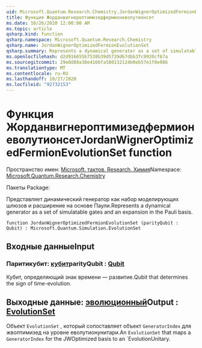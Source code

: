 ```yaml
---
uid: Microsoft.Quantum.Research.Chemistry.JordanWignerOptimizedFermionEvolutionSet
title: Функция Жорданвигнероптимизедфермионеволутионсет
ms.date: 10/26/2020 12:00:00 AM
ms.topic: article
qsharp.kind: function
qsharp.namespace: Microsoft.Quantum.Research.Chemistry
qsharp.name: JordanWignerOptimizedFermionEvolutionSet
qsharp.summary: Represents a dynamical generator as a set of simulatable gates and an expansion in the Pauli basis.
ms.openlocfilehash: d2d916655b7538b39d5739d67dbb3fc9920cf67a
ms.sourcegitcommit: 29e0d88a30e4166fa580132124b0eb57e1f0e986
ms.translationtype: MT
ms.contentlocale: ru-RU
ms.lasthandoff: 10/27/2020
ms.locfileid: "92732153"
---
```

# <a name="jordanwigneroptimizedfermionevolutionset-function"></a><span data-ttu-id="c7dc1-102">Функция Жорданвигнероптимизедфермионеволутионсет</span><span class="sxs-lookup"><span data-stu-id="c7dc1-102">JordanWignerOptimizedFermionEvolutionSet function</span></span>

<span data-ttu-id="c7dc1-103">Пространство имен: [Microsoft. тактов. Research. Химия](xref:Microsoft.Quantum.Research.Chemistry)</span><span class="sxs-lookup"><span data-stu-id="c7dc1-103">Namespace: [Microsoft.Quantum.Research.Chemistry](xref:Microsoft.Quantum.Research.Chemistry)</span></span>

<span data-ttu-id="c7dc1-104">Пакеты [](https://nuget.org/packages/)</span><span class="sxs-lookup"><span data-stu-id="c7dc1-104">Package: [](https://nuget.org/packages/)</span></span>


<span data-ttu-id="c7dc1-105">Представляет динамический генератор как набор моделирующих шлюзов и расширение на основе Паули.</span><span class="sxs-lookup"><span data-stu-id="c7dc1-105">Represents a dynamical generator as a set of simulatable gates and an expansion in the Pauli basis.</span></span>

```qsharp
function JordanWignerOptimizedFermionEvolutionSet (parityQubit : Qubit) : Microsoft.Quantum.Simulation.EvolutionSet
```


## <a name="input"></a><span data-ttu-id="c7dc1-106">Входные данные</span><span class="sxs-lookup"><span data-stu-id="c7dc1-106">Input</span></span>

### <a name="parityqubit--qubit"></a><span data-ttu-id="c7dc1-107">Паритикубит: [кубит](xref:microsoft.quantum.lang-ref.qubit)</span><span class="sxs-lookup"><span data-stu-id="c7dc1-107">parityQubit : [Qubit](xref:microsoft.quantum.lang-ref.qubit)</span></span>

<span data-ttu-id="c7dc1-108">Кубит, определяющий знак времени — развитие.</span><span class="sxs-lookup"><span data-stu-id="c7dc1-108">Qubit that determines the sign of time-evolution.</span></span>



## <a name="output--evolutionset"></a><span data-ttu-id="c7dc1-109">Выходные данные: [эволюционный](xref:Microsoft.Quantum.Simulation.EvolutionSet)</span><span class="sxs-lookup"><span data-stu-id="c7dc1-109">Output : [EvolutionSet](xref:Microsoft.Quantum.Simulation.EvolutionSet)</span></span>

<span data-ttu-id="c7dc1-110">Объект `EvolutionSet` , который сопоставляет объект `GeneratorIndex` для жвоптимизед на уровне еволутионунитари.</span><span class="sxs-lookup"><span data-stu-id="c7dc1-110">An `EvolutionSet` that maps a `GeneratorIndex` for the JWOptimized basis to an \`EvolutionUnitary.</span></span>